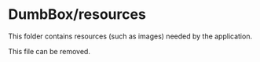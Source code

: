 # DumbBox/resources

This folder contains resources (such as images) needed by the application. 

This file can be removed.
